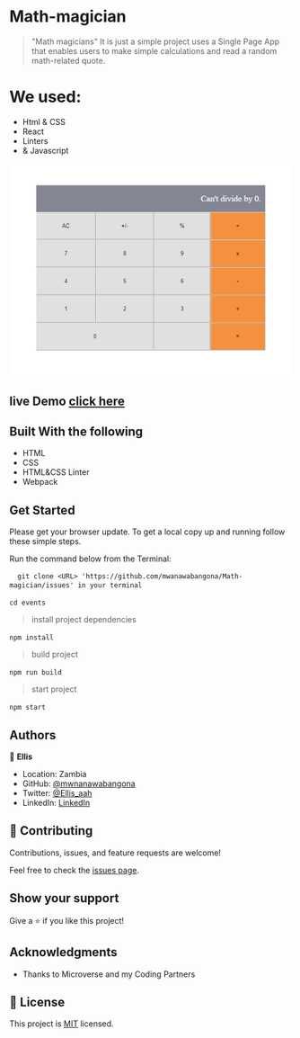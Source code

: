 # Math-magician
> "Math magicians" It is just a simple project uses a Single Page App that enables users to make simple calculations and read a random math-related quote. 
# We used:
- Html & CSS
- React
- Linters
- & Javascript

![screenshot](./img/screenshot.png)

## live Demo [click here](https://mwanawabangona.github.io/Math-magician/)
 
## Built With the following

- HTML
- CSS
- HTML&CSS Linter
- Webpack

## Get Started

Please get your browser update.
To get a local copy up and running follow these simple steps.

Run the command below from the Terminal:

      git clone <URL> 'https://github.com/mwanawabangona/Math-magician/issues' in your terminal

	 
  ```cd events```

> install project dependencies

  ```npm install```

> build project

  ```npm run build```

> start project

  ```npm start```
## Authors

👤 **Ellis**

- Location: Zambia
- GitHub: [@mwnanawabangona](https://github.com/mwanawabangona)
- Twitter: [@Ellis_aah](https://twitter.com/Ellis-aah)
- LinkedIn: [LinkedIn](https://www.linkedin.com/)
## 🤝 Contributing

Contributions, issues, and feature requests are welcome!

Feel free to check the [issues page](https://github.com/mwanawabangona/js-capstone/issues).

## Show your support

Give a ⭐️ if you like this project!

## Acknowledgments

- Thanks to Microverse and my Coding Partners
## 📝 License

This project is [MIT](./MIT.md) licensed.

